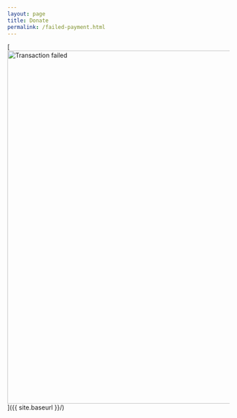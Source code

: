 ```yaml
---
layout: page
title: Donate
permalink: /failed-payment.html
---
```


[<img src="{{ site.baseurl }}/images/failed.png" alt="Transaction failed" style="width: 800px;"/>]({{ site.baseurl }}/)
